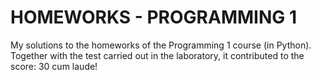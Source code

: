 # HOMEWORKS - PROGRAMMING 1
My solutions to the homeworks of the Programming 1 course (in Python). Together with the test carried out in the laboratory, it contributed to the score: 30 cum laude!
